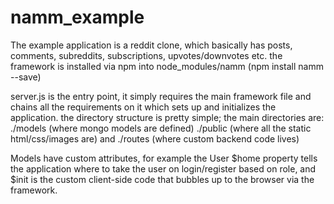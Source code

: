 # namm_example

The example application is a reddit clone, which basically has posts, comments, subreddits, subscriptions, upvotes/downvotes etc.  the framework is installed via npm into node_modules/namm (npm install namm --save)

server.js is the entry point, it simply requires the main framework file and chains all the requirements on it which sets up and initializes the application.  the directory structure is pretty simple; the main directories are: ./models (where mongo models are defined) ./public (where all the static html/css/images are) and ./routes (where custom backend code lives)

Models have custom attributes, for example the User $home property tells the application where to take the user on login/register based on role, and $init is the custom client-side code that bubbles up to the browser via the framework.
